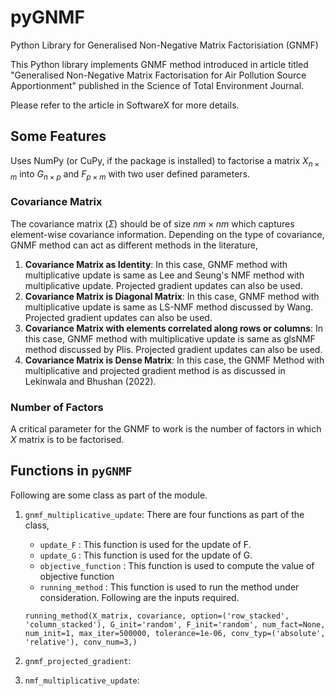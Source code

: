 # pyGNMF
 Python Library for Generalised Non-Negative Matrix Factorisiation (GNMF)

This Python library implements GNMF method introduced in article titled "Generalised Non-Negative Matrix Factorisation for Air Pollution Source Apportionment" published in the Science of Total Environment Journal.

Please refer to the article in SoftwareX for more details. 

## Some Features
Uses NumPy (or CuPy, if the package is installed) to factorise a matrix $X_{n\times m}$ into $G_{n\times p}$ and $F_{p\times m}$ with two user defined parameters.

### Covariance Matrix
The covariance matrix ($\Sigma$) should be of size $nm\times nm$ which captures element-wise covariance information. Depending on the type of covariance, GNMF method can act as different methods in the literature,
1. **Covariance Matrix as Identity**: In this case, GNMF method with multiplicative update is same as Lee and Seung's NMF method with multiplicative update. Projected gradient updates can also be used.
2. **Covariance Matrix is Diagonal Matrix**: In this case, GNMF method with multiplicative update is same as LS-NMF method discussed by Wang. Projected gradient updates can also be used.
3. **Covariance Matrix with elements correlated along rows or columns**: In this case, GNMF method with multiplicative update is same as glsNMF method discussed by Plis. Projected gradient updates can also be used.
4. **Covariance Matrix is Dense Matrix**: In this case, the GNMF Method with multiplicative and projected gradient method is as discussed in Lekinwala and Bhushan (2022).

### Number of Factors
A critical parameter for the GNMF to work is the number of factors in which $X$ matrix is to be factorised.

## Functions in `pyGNMF`
Following are some class as part of the module.
1. `gnmf_multiplicative_update`: There are four functions as part of the class,
    - `update_F` : This function is used for the update of F.
    - `update_G` : This function is used for the update of G.
    - `objective_function` : This function is used to compute the value of objective function
    - `running_method` : This function is used to run the method under consideration. Following are the inputs required.
    
    `running_method(X_matrix, covariance, option=('row_stacked', 'column_stacked'), G_init='random', F_init='random', num_fact=None, num_init=1, max_iter=500000, tolerance=1e-06, conv_typ=('absolute', 'relative'), conv_num=3,)`
2. `gnmf_projected_gradient`:
3. `nmf_multiplicative_update`:

